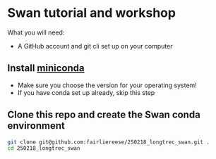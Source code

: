 # Swan tutorial and workshop

What you will need:
* A GitHub account and git cli set up on your computer

## Install [miniconda](https://docs.anaconda.com/miniconda/install/)
* Make sure you choose the version for your operating system!
* If you have conda set up already, skip this step

## Clone this repo and create the Swan conda environment

```bash
git clone git@github.com:fairliereese/250218_longtrec_swan.git .
cd 250218_longtrec_swan

```
